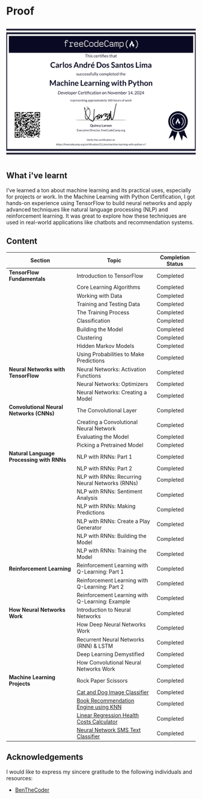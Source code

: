 # Proof
![](https://github.com/CllsPy/FreeCodeCamp/blob/main/1_MachineLearningWithPython/cert.jpg)

## What i've learnt
I’ve learned a ton about machine learning and its practical uses, especially for projects or work. In the Machine Learning with Python Certification, I got hands-on experience using TensorFlow to build neural networks and apply advanced techniques like natural language processing (NLP) and reinforcement learning. It was great to explore how these techniques are used in real-world applications like chatbots and recommendation systems.

## Content

| **Section**                                   | **Topic**                                        | **Completion Status** |
|-----------------------------------------------|--------------------------------------------------|-----------------------|
| **TensorFlow Fundamentals**                   | Introduction to TensorFlow                       | Completed             |
|                                               | Core Learning Algorithms                         | Completed             |
|                                               | Working with Data                                | Completed             |
|                                               | Training and Testing Data                        | Completed             |
|                                               | The Training Process                             | Completed             |
|                                               | Classification                                    | Completed             |
|                                               | Building the Model                               | Completed             |
|                                               | Clustering                                       | Completed             |
|                                               | Hidden Markov Models                             | Completed             |
|                                               | Using Probabilities to Make Predictions          | Completed             |
| **Neural Networks with TensorFlow**           | Neural Networks: Activation Functions            | Completed             |
|                                               | Neural Networks: Optimizers                      | Completed             |
|                                               | Neural Networks: Creating a Model                | Completed             |
| **Convolutional Neural Networks (CNNs)**      | The Convolutional Layer                          | Completed             |
|                                               | Creating a Convolutional Neural Network          | Completed             |
|                                               | Evaluating the Model                             | Completed             |
|                                               | Picking a Pretrained Model                       | Completed             |
| **Natural Language Processing with RNNs**     | NLP with RNNs: Part 1                            | Completed             |
|                                               | NLP with RNNs: Part 2                            | Completed             |
|                                               | NLP with RNNs: Recurring Neural Networks (RNNs)  | Completed             |
|                                               | NLP with RNNs: Sentiment Analysis                | Completed             |
|                                               | NLP with RNNs: Making Predictions                | Completed             |
|                                               | NLP with RNNs: Create a Play Generator           | Completed             |
|                                               | NLP with RNNs: Building the Model                | Completed             |
|                                               | NLP with RNNs: Training the Model                | Completed             |
| **Reinforcement Learning**                    | Reinforcement Learning with Q-Learning: Part 1    | Completed             |
|                                               | Reinforcement Learning with Q-Learning: Part 2    | Completed             |
|                                               | Reinforcement Learning with Q-Learning: Example  | Completed             |
| **How Neural Networks Work**                  | Introduction to Neural Networks                  | Completed             |
|                                               | How Deep Neural Networks Work                    | Completed             |
|                                               | Recurrent Neural Networks (RNN) & LSTM            | Completed             |
|                                               | Deep Learning Demystified                        | Completed             |
|                                               | How Convolutional Neural Networks Work           | Completed             |
| **Machine Learning Projects**                 | Rock Paper Scissors                               | Completed             |
|                                               | [Cat and Dog Image Classifier](https://github.com/CllsPy/FreeCodeCamp/blob/main/1_MachineLearningWithPython/Projects/CatDogClass/cat_and_dog_image_classifier.py)                      | Completed             |
|                                               | [Book Recommendation Engine using KNN](https://github.com/CllsPy/FreeCodeCamp/tree/main/1_MachineLearningWithPython/Projects/BookRecEng)              | Completed             |
|                                               | [Linear Regression Health Costs Calculator](https://github.com/CllsPy/FreeCodeCamp/blob/main/1_MachineLearningWithPython/Projects/LinearRegressionHealthCoastsCalculator/linear_regression_health_costs_calculator.py)         | Completed             |
|                                               | [Neural Network SMS Text Classifier](https://github.com/CllsPy/FreeCodeCamp/blob/main/1_MachineLearningWithPython/Projects/TextClassification/neural_network_sms_text_classifier.py)               | Completed             |


## Acknowledgements

I would like to express my sincere gratitude to the following individuals and resources:

- [BenTheCoder](https://github.com/benthecoder/JohnHopkinsDataScience)
